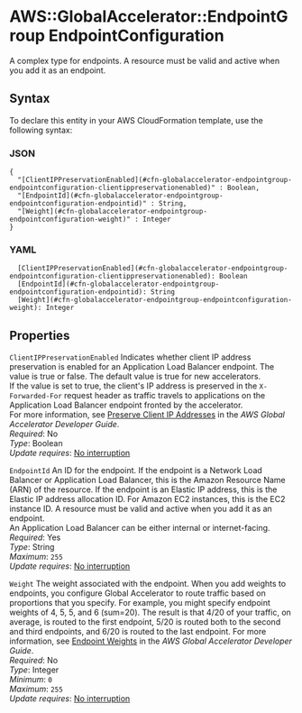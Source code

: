 # AWS::GlobalAccelerator::EndpointGroup EndpointConfiguration<a name="aws-properties-globalaccelerator-endpointgroup-endpointconfiguration"></a>

A complex type for endpoints\. A resource must be valid and active when you add it as an endpoint\.

## Syntax<a name="aws-properties-globalaccelerator-endpointgroup-endpointconfiguration-syntax"></a>

To declare this entity in your AWS CloudFormation template, use the following syntax:

### JSON<a name="aws-properties-globalaccelerator-endpointgroup-endpointconfiguration-syntax.json"></a>

```
{
  "[ClientIPPreservationEnabled](#cfn-globalaccelerator-endpointgroup-endpointconfiguration-clientippreservationenabled)" : Boolean,
  "[EndpointId](#cfn-globalaccelerator-endpointgroup-endpointconfiguration-endpointid)" : String,
  "[Weight](#cfn-globalaccelerator-endpointgroup-endpointconfiguration-weight)" : Integer
}
```

### YAML<a name="aws-properties-globalaccelerator-endpointgroup-endpointconfiguration-syntax.yaml"></a>

```
  [ClientIPPreservationEnabled](#cfn-globalaccelerator-endpointgroup-endpointconfiguration-clientippreservationenabled): Boolean
  [EndpointId](#cfn-globalaccelerator-endpointgroup-endpointconfiguration-endpointid): String
  [Weight](#cfn-globalaccelerator-endpointgroup-endpointconfiguration-weight): Integer
```

## Properties<a name="aws-properties-globalaccelerator-endpointgroup-endpointconfiguration-properties"></a>

`ClientIPPreservationEnabled`  <a name="cfn-globalaccelerator-endpointgroup-endpointconfiguration-clientippreservationenabled"></a>
Indicates whether client IP address preservation is enabled for an Application Load Balancer endpoint\. The value is true or false\. The default value is true for new accelerators\.   
If the value is set to true, the client's IP address is preserved in the `X-Forwarded-For` request header as traffic travels to applications on the Application Load Balancer endpoint fronted by the accelerator\.  
For more information, see [ Preserve Client IP Addresses](https://docs.aws.amazon.com/global-accelerator/latest/dg/preserve-client-ip-address.html) in the *AWS Global Accelerator Developer Guide*\.  
*Required*: No  
*Type*: Boolean  
*Update requires*: [No interruption](https://docs.aws.amazon.com/AWSCloudFormation/latest/UserGuide/using-cfn-updating-stacks-update-behaviors.html#update-no-interrupt)

`EndpointId`  <a name="cfn-globalaccelerator-endpointgroup-endpointconfiguration-endpointid"></a>
An ID for the endpoint\. If the endpoint is a Network Load Balancer or Application Load Balancer, this is the Amazon Resource Name \(ARN\) of the resource\. If the endpoint is an Elastic IP address, this is the Elastic IP address allocation ID\. For Amazon EC2 instances, this is the EC2 instance ID\. A resource must be valid and active when you add it as an endpoint\.  
An Application Load Balancer can be either internal or internet\-facing\.  
*Required*: Yes  
*Type*: String  
*Maximum*: `255`  
*Update requires*: [No interruption](https://docs.aws.amazon.com/AWSCloudFormation/latest/UserGuide/using-cfn-updating-stacks-update-behaviors.html#update-no-interrupt)

`Weight`  <a name="cfn-globalaccelerator-endpointgroup-endpointconfiguration-weight"></a>
The weight associated with the endpoint\. When you add weights to endpoints, you configure Global Accelerator to route traffic based on proportions that you specify\. For example, you might specify endpoint weights of 4, 5, 5, and 6 \(sum=20\)\. The result is that 4/20 of your traffic, on average, is routed to the first endpoint, 5/20 is routed both to the second and third endpoints, and 6/20 is routed to the last endpoint\. For more information, see [Endpoint Weights](https://docs.aws.amazon.com/global-accelerator/latest/dg/about-endpoints-endpoint-weights.html) in the *AWS Global Accelerator Developer Guide*\.  
*Required*: No  
*Type*: Integer  
*Minimum*: `0`  
*Maximum*: `255`  
*Update requires*: [No interruption](https://docs.aws.amazon.com/AWSCloudFormation/latest/UserGuide/using-cfn-updating-stacks-update-behaviors.html#update-no-interrupt)